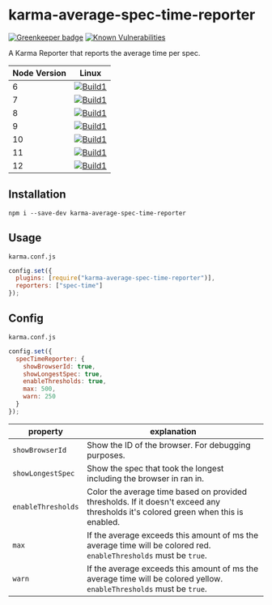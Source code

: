 # karma-average-spec-time-reporter

[![Greenkeeper badge](https://badges.greenkeeper.io/beyerleinf/karma-average-spec-time-reporter.svg?style=flat-square)](https://greenkeeper.io/)
[![Known Vulnerabilities](https://snyk.io/test/github/beyerleinf/karma-average-spec-time-reporter/badge.svg?style=flat-square)](https://snyk.io/test/github/beyerleinf/karma-average-spec-time-reporter)

A Karma Reporter that reports the average time per spec.

<!--
| Node Version | Linux              | Windows             |
| ------------ | ------------------ | ------------------- |
| 6            | [![Build1][1]][11] | [![Build1][6]][11]  |
| 7            | [![Build1][2]][11] | [![Build1][7]][11]  |
| 8            | [![Build1][3]][11] | [![Build1][8]][11]  |
| 9            | [![Build1][4]][11] | [![Build1][9]][11]  |
| 10           | [![Build1][5]][11] | [![Build1][10]][11] |
-->

| Node Version | Linux              |
| ------------ | ------------------ |
| 6            | [![Build1][1]][11] |
| 7            | [![Build1][2]][11] |
| 8            | [![Build1][3]][11] |
| 9            | [![Build1][4]][11] |
| 10           | [![Build1][5]][11] |
| 11           | [![Build1][6]][11] |
| 12           | [![Build1][7]][11] |

[1]: https://travis-matrix-badges.herokuapp.com/repos/beyerleinf/karma-average-spec-time-reporter/branches/master/1
[2]: https://travis-matrix-badges.herokuapp.com/repos/beyerleinf/karma-average-spec-time-reporter/branches/master/2
[3]: https://travis-matrix-badges.herokuapp.com/repos/beyerleinf/karma-average-spec-time-reporter/branches/master/3
[4]: https://travis-matrix-badges.herokuapp.com/repos/beyerleinf/karma-average-spec-time-reporter/branches/master/4
[5]: https://travis-matrix-badges.herokuapp.com/repos/beyerleinf/karma-average-spec-time-reporter/branches/master/5
[6]: https://travis-matrix-badges.herokuapp.com/repos/beyerleinf/karma-average-spec-time-reporter/branches/master/6
[7]: https://travis-matrix-badges.herokuapp.com/repos/beyerleinf/karma-average-spec-time-reporter/branches/master/7

<!--
[6]: https://travis-matrix-badges.herokuapp.com/repos/beyerleinf/karma-average-spec-time-reporter/branches/master/6
[7]: https://travis-matrix-badges.herokuapp.com/repos/beyerleinf/karma-average-spec-time-reporter/branches/master/7
[8]: https://travis-matrix-badges.herokuapp.com/repos/beyerleinf/karma-average-spec-time-reporter/branches/master/8
[9]: https://travis-matrix-badges.herokuapp.com/repos/beyerleinf/karma-average-spec-time-reporter/branches/master/9
[10]: https://travis-matrix-badges.herokuapp.com/repos/beyerleinf/karma-average-spec-time-reporter/branches/master/10
-->

[11]: https://travis-ci.org/beyerleinf/karma-average-spec-time-reporter

## Installation

```shell
npm i --save-dev karma-average-spec-time-reporter
```

## Usage

`karma.conf.js`

```js
config.set({
  plugins: [require("karma-average-spec-time-reporter")],
  reporters: ["spec-time"]
});
```

## Config

`karma.conf.js`

```js
config.set({
  specTimeReporter: {
    showBrowserId: true,
    showLongestSpec: true,
    enableThresholds: true,
    max: 500,
    warn: 250
  }
});
```

| property           | explanation                                                                                                                       |
| ------------------ | --------------------------------------------------------------------------------------------------------------------------------- |
| `showBrowserId`    | Show the ID of the browser. For debugging purposes.                                                                               |
| `showLongestSpec`  | Show the spec that took the longest including the browser in ran in.                                                              |
| `enableThresholds` | Color the average time based on provided thresholds. If it doesn't exceed any thresholds it's colored green when this is enabled. |
| `max`              | If the average exceeds this amount of ms the average time will be colored red. `enableThresholds` must be `true`.                 |
| `warn`             | If the average exceeds this amount of ms the average time will be colored yellow. `enableThresholds` must be `true`.              |
